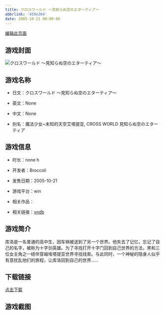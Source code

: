 ```yaml
---
title: クロスワールド 〜見知らぬ空のエターティア〜
abbrlink: '459e304'
date: 2005-10-21 00:00:00
---
```

[编辑此页面](https://github.com/ACG-3/ADV3-source/blob/main/source/_posts/games/%E3%82%AF%E3%83%AD%E3%82%B9%E3%83%AF%E3%83%BC%E3%83%AB%E3%83%89%20%E3%80%9C%E8%A6%8B%E7%9F%A5%E3%82%89%E3%81%AC%E7%A9%BA%E3%81%AE%E3%82%A8%E3%82%BF%E3%83%BC%E3%83%86%E3%82%A3%E3%82%A2%E3%80%9C.md)

## 游戏封面

![クロスワールド 〜見知らぬ空のエターティア〜](https://pan.timero.xyz/d/onedrive/img_lib_001/%E3%82%AF%E3%83%AD%E3%82%B9%E3%83%AF%E3%83%BC%E3%83%AB%E3%83%89%20%E3%80%9C%E8%A6%8B%E7%9F%A5%E3%82%89%E3%81%AC%E7%A9%BA%E3%81%AE%E3%82%A8%E3%82%BF%E3%83%BC%E3%83%86%E3%82%A3%E3%82%A2%E3%80%9C_cover.avif)


## 游戏名称

- 日文：クロスワールド 〜見知らぬ空のエターティア〜
- 英文：None
- 中文：None

- 别名：魔法少女~未知的天空艾塔提亚, CROSS WORLD 見知らぬ空のエターティア


## 游戏信息

- 时长：none h
- 开发者：Broccoli
- 发售日期：2005-10-21
- 游戏平台：win
- 相关作品：

- 相关链接：[vndb](https://vndb.org/v2848)


## 游戏简介

库洛是一名普通的高中生，因车祸被送到了另一个世界。他失去了记忆，忘记了自己的名字，被称为十字剑英雄。为了寻找打开十字门回到自己世界的方法，黑和三位女主角之一结伴穿越埃塔提亚世界寻找线索。与此同时，一个神秘的隐身人似乎有意扰乱他们的旅程，让库洛回到自己的世界......


## 下载链接

[点击下载](https://pan.timero.xyz/onedrive/adv_lib_001/%E3%82%AF%E3%83%AD%E3%82%B9%E3%83%AF%E3%83%BC%E3%83%AB%E3%83%89%20%E3%80%9C%E8%A6%8B%E7%9F%A5%E3%82%89%E3%81%AC%E7%A9%BA%E3%81%AE%E3%82%A8%E3%82%BF%E3%83%BC%E3%83%86%E3%82%A3%E3%82%A2%E3%80%9C)


## 游戏截图


